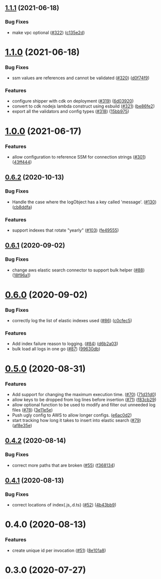 ## [1.1.1](https://github.com/linz/elasticsearch-shipper/compare/v1.1.0...v1.1.1) (2021-06-18)


### Bug Fixes

* make vpc optional ([#322](https://github.com/linz/elasticsearch-shipper/issues/322)) ([c135e2d](https://github.com/linz/elasticsearch-shipper/commit/c135e2d37cd8493dd4ad68e5b44d0980db2fecf4))



# [1.1.0](https://github.com/linz/elasticsearch-shipper/compare/v1.0.0...v1.1.0) (2021-06-18)


### Bug Fixes

* ssm values are references and cannot be validated ([#320](https://github.com/linz/elasticsearch-shipper/issues/320)) ([d0f74f9](https://github.com/linz/elasticsearch-shipper/commit/d0f74f97492ce7e7db5f0de96d6bfc43c62ead87))


### Features

* configure shipper with cdk on deployment ([#319](https://github.com/linz/elasticsearch-shipper/issues/319)) ([6d03920](https://github.com/linz/elasticsearch-shipper/commit/6d039204447ada50ff3918b8cff30fc9e47eb948))
* convert to cdk nodejs lambda construct using esbuild ([#321](https://github.com/linz/elasticsearch-shipper/issues/321)) ([be86fe2](https://github.com/linz/elasticsearch-shipper/commit/be86fe2e91ec5bb929e501c37a3b66279cc6d26c))
* export all the validators and config types ([#318](https://github.com/linz/elasticsearch-shipper/issues/318)) ([15bb975](https://github.com/linz/elasticsearch-shipper/commit/15bb9759fce15db60ffe7eab84ae51d617db611a))



# [1.0.0](https://github.com/linz/elasticsearch-shipper/compare/v0.6.2...v1.0.0) (2021-06-17)


### Features

* allow configuration to reference SSM for connection strings ([#301](https://github.com/linz/elasticsearch-shipper/issues/301)) ([43ff444](https://github.com/linz/elasticsearch-shipper/commit/43ff444c8f571065b65724d1fdee9f45fe5d047d))



## [0.6.2](https://github.com/linz/elasticsearch-shipper/compare/v0.6.1...v0.6.2) (2020-10-13)


### Bug Fixes

* Handle the case where the logObject has a key called 'message'. ([#130](https://github.com/linz/elasticsearch-shipper/issues/130)) ([cb8ddfa](https://github.com/linz/elasticsearch-shipper/commit/cb8ddfa441d5fb2503888383c811f30210b71568))


### Features

* support indexes that rotate "yearly" ([#103](https://github.com/linz/elasticsearch-shipper/issues/103)) ([fe49555](https://github.com/linz/elasticsearch-shipper/commit/fe49555128a639c0b8be57ab73366143e9a82a34))



## [0.6.1](https://github.com/linz/elasticsearch-shipper/compare/v0.6.0...v0.6.1) (2020-09-02)


### Bug Fixes

* change aws elastic search connector to support bulk helper ([#88](https://github.com/linz/elasticsearch-shipper/issues/88)) ([18f96a1](https://github.com/linz/elasticsearch-shipper/commit/18f96a189ad665c833cb274287c81ba27c008145))



# [0.6.0](https://github.com/linz/elasticsearch-shipper/compare/v0.5.0...v0.6.0) (2020-09-02)


### Bug Fixes

* correctly log the list of elastic indexes used ([#86](https://github.com/linz/elasticsearch-shipper/issues/86)) ([c0cfec5](https://github.com/linz/elasticsearch-shipper/commit/c0cfec59633570e1ab29f09f0d9be6fd5cd8d503))


### Features

* Add index failure reason to logging. ([#84](https://github.com/linz/elasticsearch-shipper/issues/84)) ([d6b2a03](https://github.com/linz/elasticsearch-shipper/commit/d6b2a03d2c3721d747877ba94ba1879178c673b8))
* bulk load all logs in one go ([#87](https://github.com/linz/elasticsearch-shipper/issues/87)) ([99630db](https://github.com/linz/elasticsearch-shipper/commit/99630db2830d367ceb52a68974fb610b73745804))



# [0.5.0](https://github.com/linz/elasticsearch-shipper/compare/v0.4.2...v0.5.0) (2020-08-31)


### Features

* Add support for changing the maximum execution time. ([#70](https://github.com/linz/elasticsearch-shipper/issues/70)) ([71d31d0](https://github.com/linz/elasticsearch-shipper/commit/71d31d0ad45fe7341621e44c5cf6ec2d42d33d79))
* allow keys to be dropped from log lines before insertion ([#71](https://github.com/linz/elasticsearch-shipper/issues/71)) ([f83cb29](https://github.com/linz/elasticsearch-shipper/commit/f83cb29673a9483f18a065ccddcc700bc0ed7982))
* allow optional function to be used to modify and filter out unneeded log files ([#78](https://github.com/linz/elasticsearch-shipper/issues/78)) ([3e11e5e](https://github.com/linz/elasticsearch-shipper/commit/3e11e5ec4d02da89f219845f22f4b923a12e172d))
* Push ugly config to AWS to allow longer configs. ([e6ac0d2](https://github.com/linz/elasticsearch-shipper/commit/e6ac0d23e304c507a9e92f9726a21f4012772466))
* start tracking how long it takes to insert into elastic search ([#79](https://github.com/linz/elasticsearch-shipper/issues/79)) ([af8e35e](https://github.com/linz/elasticsearch-shipper/commit/af8e35e048e53671b174089db7ac5a4ddcfb51da))



## [0.4.2](https://github.com/linz/elasticsearch-shipper/compare/v0.4.1...v0.4.2) (2020-08-14)


### Bug Fixes

* correct more paths that are broken ([#55](https://github.com/linz/elasticsearch-shipper/issues/55)) ([f368134](https://github.com/linz/elasticsearch-shipper/commit/f36813452d9f614b77c99c531d47e071ab8910e1))



## [0.4.1](https://github.com/linz/elasticsearch-shipper/compare/v0.4.0...v0.4.1) (2020-08-13)


### Bug Fixes

* correct locations of index{.js,.d.ts} ([#52](https://github.com/linz/elasticsearch-shipper/issues/52)) ([4b43bb9](https://github.com/linz/elasticsearch-shipper/commit/4b43bb904163264620e2788342676ccee8d534c1))



# 0.4.0 (2020-08-13)


### Features

* create unique id per invocation ([#51](https://github.com/linz/elasticsearch-shipper/issues/51)) ([8e101a8](https://github.com/linz/elasticsearch-shipper/commit/8e101a83a95b324dfc857d07d2d69619fb24f764))



# 0.3.0 (2020-07-27)
